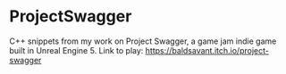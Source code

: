 # ProjectSwagger
C++ snippets from my work on Project Swagger, a game jam indie game built in Unreal Engine 5. Link to play: https://baldsavant.itch.io/project-swagger
